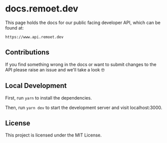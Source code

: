 # docs.remoet.dev

This page holds the docs for our public facing developer API, which can be found at: 
```
https://www.api.remoet.dev
```

## Contributions

If you find something wrong in the docs or want to submit changes to the API please raise an issue and we'll take a look 🤓

## Local Development

First, run `yarn` to install the dependencies.

Then, run `yarn dev` to start the development server and visit localhost:3000.

## License

This project is licensed under the MIT License.
